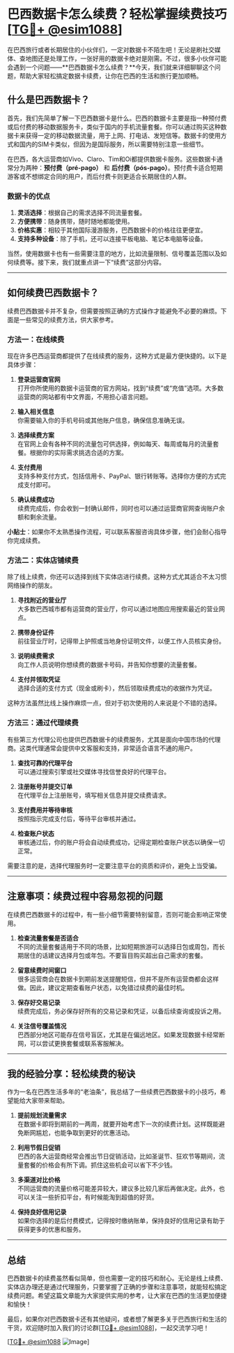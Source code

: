 # 巴西数据卡怎么续费？轻松掌握续费技巧[[TG💪+ @esim1088](https://t.me/s/esim1088)]

在巴西旅行或者长期居住的小伙伴们，一定对数据卡不陌生吧！无论是刷社交媒体、查地图还是处理工作，一张好用的数据卡绝对是刚需。不过，很多小伙伴可能会遇到一个问题——**巴西数据卡怎么续费？**今天，我们就来详细聊聊这个问题，帮助大家轻松搞定数据卡续费，让你在巴西的生活和旅行更加顺畅。

## 什么是巴西数据卡？

首先，我们先简单了解一下巴西数据卡是什么。巴西的数据卡主要是指一种预付费或后付费的移动数据服务卡，类似于国内的手机流量套餐。你可以通过购买这种数据卡来获得一定的移动数据流量，用于上网、打电话、发短信等。数据卡的使用方式和国内的SIM卡类似，但因为是国际服务，所以需要特别注意一些细节。

在巴西，各大运营商如Vivo、Claro、Tim和Oi都提供数据卡服务。这些数据卡通常分为两种：**预付费（pré-pago）** 和 **后付费（pós-pago）**。预付费卡适合短期游客或不想绑定合同的用户，而后付费卡则更适合长期居住的人群。

### 数据卡的优点

1. **灵活选择**：根据自己的需求选择不同流量套餐。
2. **方便携带**：随身携带，随时随地都能使用。
3. **价格实惠**：相较于其他国际漫游服务，巴西数据卡的价格往往更便宜。
4. **支持多种设备**：除了手机，还可以连接平板电脑、笔记本电脑等设备。

当然，使用数据卡也有一些需要注意的地方，比如流量限制、信号覆盖范围以及如何续费等。接下来，我们就重点讲一下“续费”这部分内容。

---

## 如何续费巴西数据卡？

续费巴西数据卡并不复杂，但需要按照正确的方式操作才能避免不必要的麻烦。下面是一些常见的续费方法，供大家参考。

### 方法一：在线续费

现在许多巴西运营商都提供了在线续费的服务，这种方式是最方便快捷的。以下是具体步骤：

1. **登录运营商官网**  
   打开你所使用的数据卡运营商的官方网站，找到“续费”或“充值”选项。大多数运营商的网站都有中文界面，不用担心语言问题。

2. **输入相关信息**  
   你需要输入你的手机号码或其他账户信息，确保信息准确无误。

3. **选择续费方案**  
   在官网上会有各种不同的流量包可供选择，例如每天、每周或每月的流量套餐。根据你的实际需求挑选合适的方案。

4. **支付费用**  
   支持多种支付方式，包括信用卡、PayPal、银行转账等。选择你方便的方式完成支付即可。

5. **确认续费成功**  
   续费完成后，你会收到一封确认邮件，同时也可以通过运营商官网查询账户余额和剩余流量。

**小贴士**：如果你不太熟悉操作流程，可以联系客服咨询具体步骤，他们会耐心指导你完成续费。

### 方法二：实体店铺续费

除了线上续费，你还可以选择到线下实体店进行续费。这种方式尤其适合不太习惯网络操作的朋友。

1. **寻找附近的营业厅**  
   大多数巴西城市都有运营商的营业厅，你可以通过地图应用搜索最近的营业网点。

2. **携带身份证件**  
   前往营业厅时，记得带上护照或当地身份证明文件，以便工作人员核实身份。

3. **说明续费需求**  
   向工作人员说明你想续费的数据卡号码，并告知你想要的流量套餐。

4. **支付并领取凭证**  
   选择合适的支付方式（现金或刷卡），然后领取续费成功的收据作为凭证。

这种方法虽然比线上操作麻烦一点，但对于初次使用的人来说是个不错的选择。

### 方法三：通过代理续费

有些第三方代理公司也提供巴西数据卡的续费服务，尤其是面向中国市场的代理商。这类代理通常会提供中文客服和支持，非常适合语言不通的用户。

1. **查找可靠的代理平台**  
   可以通过搜索引擎或社交媒体寻找信誉良好的代理平台。

2. **注册账号并提交订单**  
   在代理平台上注册账号，填写相关信息并提交续费请求。

3. **支付费用并等待审核**  
   按照指示完成支付后，等待平台审核并通过。

4. **检查账户状态**  
   审核通过后，你的账户将会自动续费成功，记得定期检查账户状态以确保一切正常。

需要注意的是，选择代理服务时一定要注意平台的资质和评价，避免上当受骗。

---

## 注意事项：续费过程中容易忽视的问题

在续费巴西数据卡的过程中，有一些小细节需要特别留意，否则可能会影响正常使用。

1. **检查流量套餐是否适合**  
   不同的流量套餐适用于不同的场景，比如短期旅游可以选择日包或周包，而长期居住的话建议选择月包或年包。不要盲目购买超出自己需求的套餐。

2. **留意续费时间窗口**  
   很多运营商会在数据卡到期前发送提醒短信，但并不是所有运营商都会这样做。因此，建议定期查看账户状态，以免错过续费的最佳时机。

3. **保存好交易记录**  
   续费完成后，务必保存好所有的交易记录和凭证，以备后续查询或投诉之用。

4. **关注信号覆盖情况**  
   巴西部分地区可能存在信号盲区，尤其是在偏远地区。如果发现数据卡经常断网，可以尝试更换套餐或联系客服解决。

---

## 我的经验分享：轻松续费的秘诀

作为一名在巴西生活多年的“老油条”，我总结了一些续费巴西数据卡的小技巧，希望能给大家带来帮助。

1. **提前规划流量需求**  
   在数据卡即将到期前的一两周，就要开始考虑下一次的续费计划。这样既能避免断网尴尬，也能争取到更好的优惠活动。

2. **利用节假日促销**  
   巴西的各大运营商经常会推出节日促销活动，比如圣诞节、狂欢节等期间，流量套餐的价格会有所下调。抓住这些机会可以省下不少钱。

3. **多渠道对比价格**  
   不同运营商的流量价格可能差异较大，建议多比较几家后再做决定。此外，也可以关注一些折扣平台，有时候能淘到超值的好货。

4. **保持良好信用记录**  
   如果你选择的是后付费模式，记得按时缴纳账单，保持良好的信用记录有助于获得更多的优惠和服务。

---

## 总结

巴西数据卡的续费虽然看似简单，但也需要一定的技巧和耐心。无论是线上续费、实体店办理还是通过代理服务，只要掌握了正确的步骤和注意事项，就能轻松搞定续费问题。希望这篇文章能为大家提供实用的参考，让大家在巴西的生活更加便捷和愉快！

最后，如果你对巴西数据卡还有其他疑问，或者想了解更多关于巴西旅行和生活的干货，欢迎随时加入我们的讨论群[[TG💪+ @esim1088](https://t.me/s/esim1088)]，一起交流学习吧！

[[TG💪+ @esim1088](https://t.me/s/esim1088) ![Image](https://i.postimg.cc/4NQfJmqS/Snipaste-2025-05-13-00-14-12.png)]